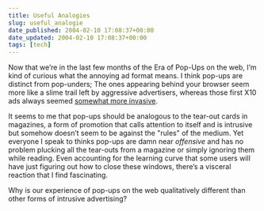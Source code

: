 ```yaml
---
title: Useful Analogies
slug: useful_analogie
date_published: 2004-02-10 17:08:37+00:00
date_updated: 2004-02-10 17:08:37+00:00
tags: [tech]
---
```

Now that we’re in the last few months of the Era of Pop-Ups on the web, I’m kind of curious what the annoying ad format means. I think pop-ups are distinct from pop-unders; The ones appearing behind your browser seem more like a slime trail left by aggressive advertisers, whereas those first X10 ads always seemed [somewhat more invasive](http://www.metafilter.com/mefi/8160).

It seems to me that pop-ups should be analogous to the tear-out cards in magazines, a form of promotion that calls attention to itself and is intrusive but somehow doesn’t seem to be against the "rules" of the medium. Yet everyone I speak to thinks pop-ups are damn near *offensive* and has no problem plucking all the tear-outs from a magazine or simply ignoring them while reading. Even accounting for the learning curve that some users will have just figuring out how to close these windows, there’s a visceral reaction that I find fascinating.

Why is our experience of pop-ups on the web qualitatively different than other forms of intrusive advertising?
